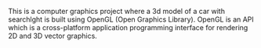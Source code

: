 This is a computer graphics project where a 3d model of a car with searchlght is built using OpenGL (Open Graphics Library). OpenGL is an API which is a cross-platform application programming interface for rendering 2D and 3D vector graphics.
